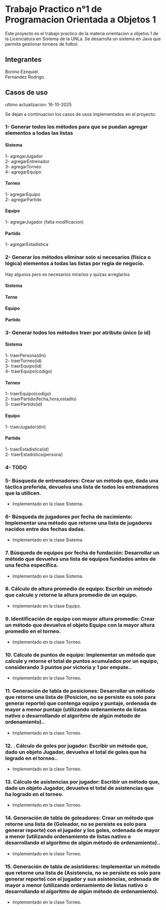 # Trabajo Practico n°1 de Programacion Orientada a Objetos 1

Este proyecto es el trabajo practico de la materia orientacion a objetos 1 de la Licenciatura en Sistema
de la UNLa. Se desarrolla un sistema en Java que permita gestionar torneos de futbol.

## Integrantes

Bonino Ezequiel.  
Fernandez Rodrigo.  

## Casos de uso

ultimo actualizacion: 16-10-2025

Se dejan a continuacion los casos de usos implementados en el proyecto:

### 1- Generar todos los métodos para que se puedan agregar elementos a todas las listas

#### Sistema
1- agregarJugador  
2- agregarEntrenador  
3- agregarTorneo  
4- agregarEquipo  

#### Torneo
1- agregarEquipo    
2- agregarPartido  

#### Equipo
1- agregarJugador (falta modificacion)  

#### Partido
1- agregarEstadistica


### 2- Generar los métodos eliminar solo si necesarios (física o lógica) elementos a todas las listas por regla de negocio.

Hay algunos pero es necesarios mirarlos y quizas arreglarlos
#### Sistema

#### Torne

#### Equipo

#### Partido

### 3- Generar todos los métodos traer por atributo único (o id)

#### Sistema
1- traerPersona(dni)  
2- traerTorneo(id)  
3- traerEquipo(id)  
4- traerEquipo(codigo)  

#### Torneo
1- traerEquipo(codigo)    
2- traerPartido(fecha,hora,estadio)  
3- traerPartido(id)  

#### Equipo
1- traerJugador(dni)

#### Partido
1- traerEstadistica(id)  
2- traerEstadistica(persona)


### 4- TODO


### 5- Búsqueda de entrenadores: Crear un método que, dada una táctica preferida, devuelva una lista de todos los entrenadores que la utilicen.

- Implementado en la clase Sistema.  


### 6- Búsqueda de jugadores por fecha de nacimiento: Implementar una método que retorne una lista de jugadores nacidos entre dos fechas dadas.

- Implementado en la clase Sistema.

### 7. Búsqueda de equipos por fecha de fundación: Desarrollar un método que devuelva una lista de equipos fundados antes de una fecha específica.

- Implementado en la clase Sistema.

### 8. Cálculo de altura promedio de equipo: Escribir un método que calcule y retorne la altura promedio de un equipo.

- Implementado en la clase Equipo.

### 9. Identificación de equipo con mayor altura promedio: Crear un método que devuelva el objeto Equipo con la mayor altura promedio en el torneo.

- Implementado en la clase Torneo.

### 10. Cálculo de puntos de equipo: Implementar un método que calcule y retorne el total de puntos acumulados por un equipo, considerando 3 puntos por victoria y 1 por empate..

- Implementado en la clase Torneo.

### 11. Generación de tabla de posiciones: Desarrollar un método que retorne una lista de (Posicion, no se persiste es solo para generar reporte) que contenga equipo y puntaje, ordenada de mayor a menor puntaje (utilizando ordenamiento de listas nativo o desarrollando el algoritmo de algún método de ordenamiento)..

- Implementado en la clase Torneo.

### 12. . Cálculo de goles por jugador: Escribir un método que, dado un objeto Jugador, devuelva el total de goles que ha logrado en el torneo..

- Implementado en la clase Torneo.

### 13. Cálculo de asistencias por jugador: Escribir un método que, dado un objeto Jugador, devuelva el total de asistencias que ha logrado en el torneo.

- Implementado en la clase Torneo.

### 14. Generación de tabla de goleadores: Crear un método que retorne una lista de (Goleador, no se persiste es solo para generar reporte) con el jugador y los goles, ordenada de mayor a menor (utilizando ordenamiento de listas nativo o desarrollando el algoritmo de algún método de ordenamiento)..

- Implementado en la clase Torneo.

### 15. Generación de tabla de asistidores: Implementar un método que retorne una lista de (Asistencia, no se persiste es solo para generar reporte) con el jugador y sus asistencias, ordenada de mayor a menor (utilizando ordenamiento de listas nativo o desarrollando el algoritmo de algún método de ordenamiento).

- Implementado en la clase Torneo.


